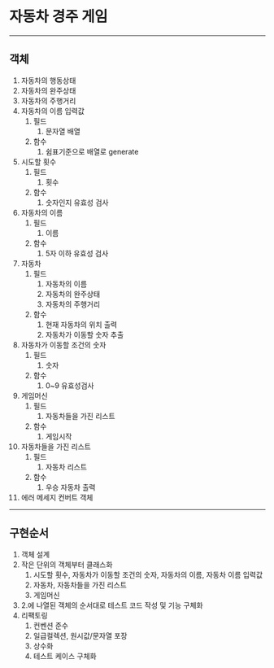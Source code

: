 # 자동차 경주 게임

---

## 객체

1. 자동차의 행동상태
2. 자동차의 완주상태
3. 자동차의 주행거리
4. 자동차의 이름 입력값
   1. 필드
      1. 문자열 배열
   2. 함수
      1. 쉼표기준으로 배열로 generate
5. 시도할 횟수
   1. 필드
      1. 횟수
   2. 함수
      1. 숫자인지 유효성 검사
6. 자동차의 이름
   1. 필드
      1. 이름
   2. 함수
      1. 5자 이하 유효성 검사
7. 자동차
   1. 필드
      1. 자동차의 이름
      2. 자동차의 완주상태
      3. 자동차의 주행거리
   2. 함수
      1. 현재 자동차의 위치 출력
      2. 자동차가 이동할 숫자 추출
8. 자동차가 이동할 조건의 숫자
   1. 필드
      1. 숫자
   2. 함수
      1. 0~9 유효성검사
9. 게임머신
   1. 필드
      1. 자동차들을 가진 리스트
   2. 함수
      1. 게임시작
10. 자동차들을 가진 리스트
    1. 필드
       1. 자동차 리스트
    2. 함수
       1. 우승 자동차 출력
11. 에러 메세지 컨버트 객체


---

## 구현순서

1. 객체 설계
2. 작은 단위의 객체부터 클래스화
   1. 시도할 횟수, 자동차가 이동할 조건의 숫자, 자동차의 이름, 자동차 이름 입력값
   2. 자동차, 자동차들을 가진 리스트
   3. 게임머신
3. 2.에 나열된 객체의 순서대로 테스트 코드 작성 및 기능 구체화
4. 리팩토링
   1. 컨벤션 준수
   2. 일급컬렉션, 원시값/문자열 포장
   3. 상수화
   4. 테스트 케이스 구체화
